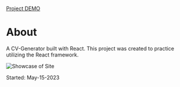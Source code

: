 [Project DEMO](https://jason21715.github.io/cv-project/)

# About
A CV-Generator built with React.
This project was created to practice utilizing the React framework.

![Showcase of Site](https://github.com/jason21715/cv-project/assets/121495300/67f5ea13-1b23-42c6-b441-27606fbabbcf)

Started: May-15-2023

